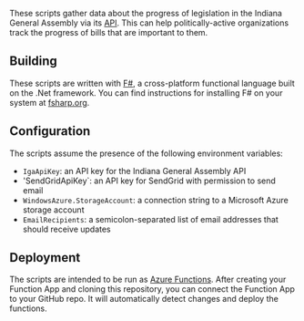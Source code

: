 These scripts gather data about the progress of legislation in the Indiana General Assembly via its [API](http://docs.api.iga.in.gov/api.html). This can help politically-active organizations track the progress of bills that are important to them.

## Building

These scripts are written with [F#](http://fsharp.org/), a cross-platform functional language built on the .Net framework. You can find instructions for installing F# on your system at [fsharp.org](http://fsharp.org/).

## Configuration

The scripts assume the presence of the following environment variables:

* `IgaApiKey`: an API key for the Indiana General Assembly API
* 'SendGridApiKey`: an API key for SendGrid with permission to send email
* `WindowsAzure.StorageAccount`: a connection string to a Microsoft Azure storage account
* `EmailRecipients`: a semicolon-separated list of email addresses that should receive updates 

## Deployment

The scripts are intended to be run as [Azure Functions](https://azure.microsoft.com/en-us/services/functions/). After creating your Function App and cloning this repository, you can connect the Function App to your GitHub repo. It will automatically detect changes and deploy the functions.
